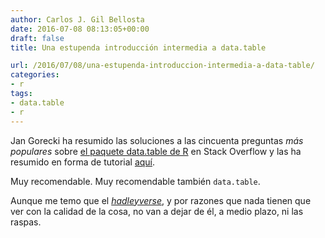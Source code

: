 ```yaml
---
author: Carlos J. Gil Bellosta
date: 2016-07-08 08:13:05+00:00
draft: false
title: Una estupenda introducción intermedia a data.table

url: /2016/07/08/una-estupenda-introduccion-intermedia-a-data-table/
categories:
- r
tags:
- data.table
- r
---
```


Jan Gorecki ha resumido las soluciones a las cincuenta preguntas _más populares_ sobre [el paquete data.table de R](https://cran.r-project.org/web/packages/data.table/index.html) en Stack Overflow y las ha resumido en forma de tutorial [aquí](https://www.toptal.com/r/boost-your-data-munging-with-r).

Muy recomendable. Muy recomendable también `data.table`.

Aunque me temo que el [_hadleyverse_](http://adolfoalvarez.cl/the-hitchhikers-guide-to-the-hadleyverse/), y por razones que nada tienen que ver con la calidad de la cosa, no van a dejar de él, a medio plazo, ni las raspas.
